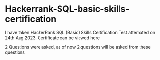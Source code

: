 # Hackerrank-SQL-basic-skills-certification

I have taken HackerRank SQL (Basic) Skills Certification Test attempted on 24th Aug 2023. Certificate can be viewed here

2 Questions were asked, as of now 2 questions will be asked from these questions
